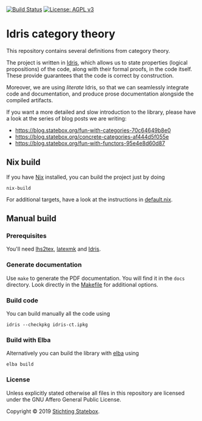 <!--
SPDX-License-Identifier: AGPL-3.0-only

This file is part of `idris-ct` Category Theory in Idris library.

Copyright (C) 2019 Stichting Statebox <https://statebox.nl>

This program is free software: you can redistribute it and/or modify
it under the terms of the GNU Affero General Public License as published by
the Free Software Foundation, either version 3 of the License, or
(at your option) any later version.

This program is distributed in the hope that it will be useful,
but WITHOUT ANY WARRANTY; without even the implied warranty of
MERCHANTABILITY or FITNESS FOR A PARTICULAR PURPOSE.  See the
GNU Affero General Public License for more details.

You should have received a copy of the GNU Affero General Public License
along with this program.  If not, see <https://www.gnu.org/licenses/>.
-->

[![Build Status](https://travis-ci.com/statebox/idris-ct.svg?branch=master)](https://travis-ci.com/statebox/idris-ct) [![License: AGPL v3](https://img.shields.io/badge/License-AGPL%20v3-blue.svg)](https://www.gnu.org/licenses/agpl-3.0)

# Idris category theory


This repository contains several definitions from category theory.

The project is written in [Idris](https://idris-lang.org/), which allows us to
state properties (logical propositions) of the code, along with their formal
proofs, in the code itself. These provide guarantees that the code is
correct by construction.

Moreover, we are using *literate* Idris, so that we can seamlessly integrate
code and documentation, and produce prose documentation alongside the compiled
artifacts.

If you want a more detailed and slow introduction to the library, please have a look at the series of blog posts we are writing:

- https://blog.statebox.org/fun-with-categories-70c64649b8e0
- https://blog.statebox.org/concrete-categories-af444d5f055e
- https://blog.statebox.org/fun-with-functors-95e4e8d60d87

## Nix build

If you have [Nix](https://nixos.org/nix/) installed, you can build the project just by doing

```
nix-build
```

For additional targets, have a look at the instructions in [default.nix](default.nix).

## Manual build

### Prerequisites

You'll need [lhs2tex](https://github.com/kosmikus/lhs2tex/blob/master/INSTALL), [latexmk](https://mg.readthedocs.io/latexmk.html) and [Idris](https://www.idris-lang.org/).

### Generate documentation

Use `make` to generate the PDF documentation. You will find it in the
`docs` directory.
Look directly in the [Makefile](Makefile) for additional options.

### Build code

You can build manually all the code using

```
idris --checkpkg idris-ct.ipkg
```

### Build with Elba

Alternatively you can build the library with [elba](https://github.com/elba/elba) using

```
elba build
```

### License

Unless explicitly stated otherwise all files in this repository are licensed under the GNU Affero General Public License.

Copyright © 2019 [Stichting Statebox](https://statebox.nl).
